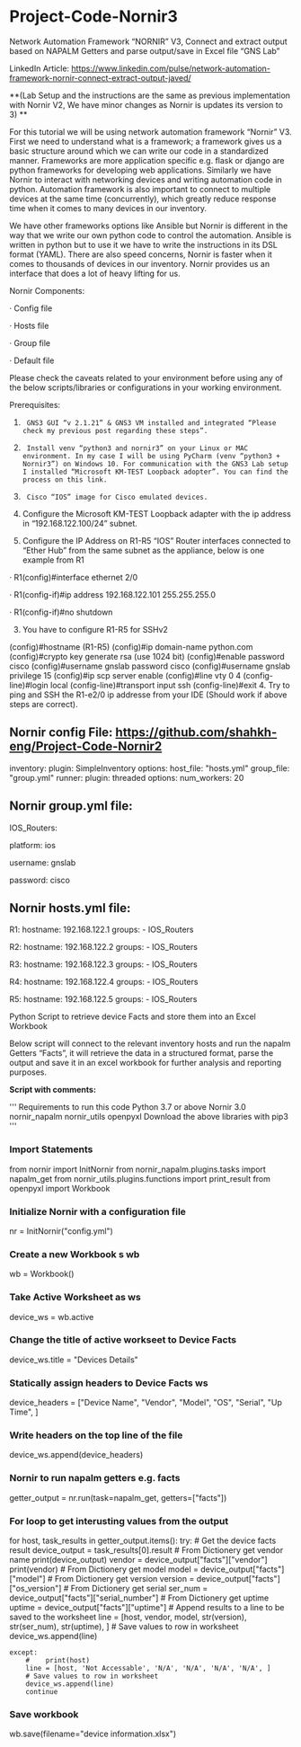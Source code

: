 # Project-Code-Nornir3 

Network Automation Framework “NORNIR” V3, Connect and extract output based on NAPALM Getters and parse output/save in Excel file “GNS Lab”

LinkedIn Article: https://www.linkedin.com/pulse/network-automation-framework-nornir-connect-extract-output-javed/

**(Lab Setup and the instructions are the same as previous implementation with Nornir V2, We have minor changes as Nornir is updates its version to 3) 
**

For this tutorial we will be using network automation framework “Nornir” V3. First we need to understand what is a framework; a framework gives us a basic structure around which we can write our code in a standardized manner. Frameworks are more application specific e.g. flask or django are python frameworks for developing web applications. Similarly we have Nornir to interact with networking devices and writing automation code in python. Automation framework is also important to connect to multiple devices at the same time (concurrently), which greatly reduce response time when it comes to many devices in our inventory.   

We have other frameworks options like Ansible but Nornir is different in the way that we write our own python code to control the automation. Ansible is written in python but to use it we have to write the instructions in its DSL format (YAML). There are also speed concerns, Nornir is faster when it comes to thousands of devices in our inventory. Nornir provides us an interface that does a lot of heavy lifting for us.

Nornir Components:

·       Config file

·       Hosts file

·       Group file

·       Default file

Please check the caveats related to your environment before using any of the below scripts/libraries or configurations in your working environment.

Prerequisites:

1.      GNS3 GUI “v 2.1.21” & GNS3 VM installed and integrated “Please check my previous post regarding these steps”.

2.      Install venv “python3 and nornir3” on your Linux or MAC environment. In my case I will be using PyCharm (venv “python3 + Nornir3”) on Windows 10. For communication with the GNS3 Lab setup I installed “Microsoft KM-TEST Loopback adopter”. You can find the process on this link.

3.      Cisco “IOS” image for Cisco emulated devices.


1. Configure the Microsoft KM-TEST Loopback adapter with the ip address in “192.168.122.100/24” subnet.


2. Configure the IP Address on R1-R5 “IOS” Router interfaces connected to “Ether Hub” from the same subnet as the appliance, below is one example from R1

·        R1(config)#interface ethernet 2/0

·        R1(config-if)#ip address 192.168.122.101 255.255.255.0

·        R1(config-if)#no shutdown

3. You have to configure R1-R5 for SSHv2

(config)#hostname (R1-R5)
(config)#ip domain-name python.com
(config)#crypto key generate rsa (use 1024 bit)
(config)#enable password cisco
(config)#username gnslab password cisco
(config)#username gnslab privilege 15
(config)#ip scp server enable
(config)#line vty 0 4
(config-line)#login local
(config-line)#transport input ssh
(config-line)#exit
4. Try to ping and SSH the R1-e2/0 ip addresse from your IDE (Should work if above steps are correct).

Nornir config File: https://github.com/shahkh-eng/Project-Code-Nornir2
---
inventory:
  plugin: SimpleInventory
  options:
    host_file: "hosts.yml"
    group_file: "group.yml"
runner:
  plugin: threaded
  options:
    num_workers: 20

Nornir group.yml file:
---
IOS_Routers:

  platform: ios

  username: gnslab

  password: cisco

Nornir hosts.yml file: 
---
R1:
  hostname: 192.168.122.1
  groups:
    - IOS_Routers

R2:
  hostname: 192.168.122.2
  groups:
    - IOS_Routers

R3:
  hostname: 192.168.122.3
  groups:
    - IOS_Routers

R4:
  hostname: 192.168.122.4
  groups:
    - IOS_Routers

R5:
  hostname: 192.168.122.5
  groups:
    - IOS_Routers


Python Script to retrieve device Facts and store them into an Excel Workbook

Below script will connect to the relevant inventory hosts and run the napalm Getters “Facts”, it will retrieve the data in a structured format, parse the output and save it in an excel workbook for further analysis and reporting purposes. 


**Script with comments:**

'''
Requirements to run this code
 Python 3.7 or above
 Nornir 3.0
 nornir_napalm
 nornir_utils
 openpyxl
 Download the above libraries with pip3
'''

### Import Statements
from nornir import InitNornir
from nornir_napalm.plugins.tasks import napalm_get
from nornir_utils.plugins.functions import print_result
from openpyxl import Workbook

### Initialize Nornir with a configuration file
nr = InitNornir("config.yml")

### Create a new Workbook s wb
wb = Workbook()

### Take Active Worksheet as ws
device_ws = wb.active

### Change the title of active workseet to Device Facts
device_ws.title = "Devices Details"

### Statically assign headers to Device Facts ws
device_headers = ["Device Name", "Vendor",
                  "Model", "OS", "Serial", "Up Time", ]

### Write headers on the top line of the file
device_ws.append(device_headers)

### Nornir to run napalm getters e.g. facts
getter_output = nr.run(task=napalm_get, getters=["facts"])

### For loop to get interusting values from the output
for host, task_results in getter_output.items():
    try:
        # Get the device facts result
        device_output = task_results[0].result
        # From Dictionery get vendor name
        print(device_output)
        vendor = device_output["facts"]["vendor"]
        print(vendor)
        # From Dictionery get model
        model = device_output["facts"]["model"]
        # From Dictionery get version
        version = device_output["facts"]["os_version"]
        # From Dictionery get serial
        ser_num = device_output["facts"]["serial_number"]
        # From Dictionery get uptime
        uptime = device_output["facts"]["uptime"]
        # Append results to a line to be saved to the worksheet
        line = [host, vendor, model, str(version), str(ser_num), str(uptime), ]
        # Save values to row in worksheet
        device_ws.append(line)

    except:
        #    print(host)
        line = [host, 'Not Accessable', 'N/A', 'N/A', 'N/A', 'N/A', ]
        # Save values to row in worksheet
        device_ws.append(line)
        continue

### Save workbook

wb.save(filename="device information.xlsx")

